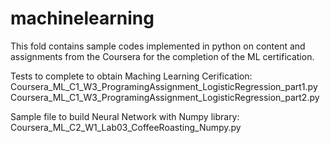 # machinelearning

This fold contains sample codes implemented in python on content and assignments from the Coursera for the completion of the ML certification.


Tests to complete to obtain Maching Learning Cerification: 
Coursera_ML_C1_W3_ProgramingAssignment_LogisticRegression_part1.py 
Coursera_ML_C1_W3_ProgramingAssignment_LogisticRegression_part2.py

Sample file to build Neural Network with Numpy library: 
Coursera_ML_C2_W1_Lab03_CoffeeRoasting_Numpy.py
